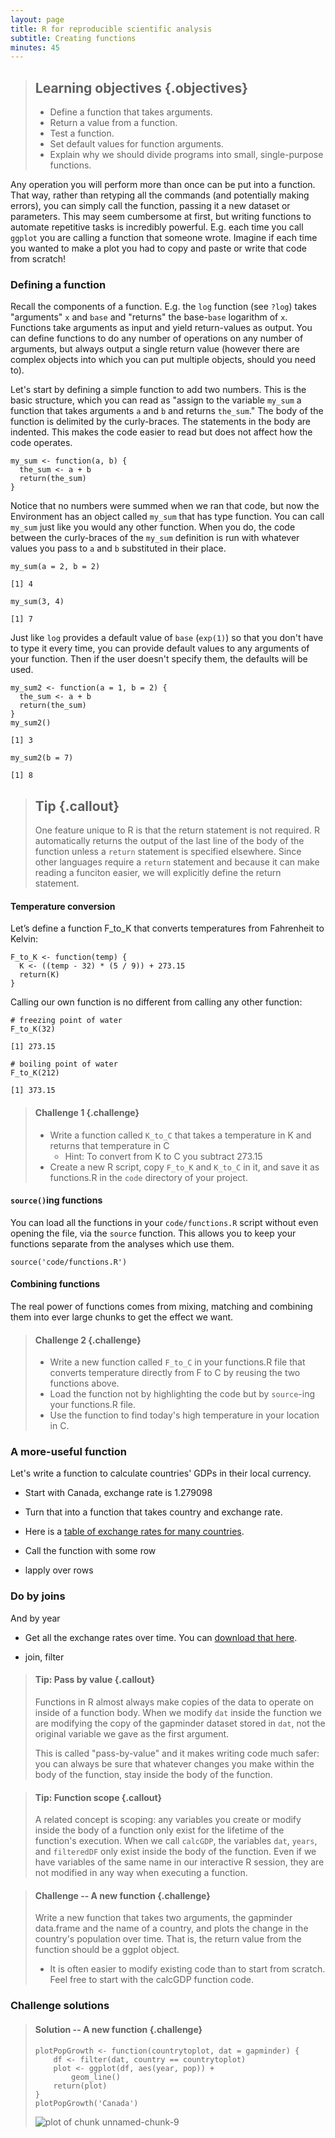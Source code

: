 ```yaml
---
layout: page
title: R for reproducible scientific analysis
subtitle: Creating functions
minutes: 45
---
```




> ## Learning objectives {.objectives}
>
> * Define a function that takes arguments.
> * Return a value from a function.
> * Test a function.
> * Set default values for function arguments.
> * Explain why we should divide programs into small, single-purpose functions.
>

Any operation you will perform more than once can be put into a function. That way, rather than retyping all the commands (and potentially making errors), you can simply call the function, passing it a new dataset or parameters. This may seem cumbersome at first, but writing functions to automate repetitive tasks is incredibly powerful. E.g. each time you call `ggplot` you are calling a function that someone wrote. Imagine if each time you wanted to make a plot you had to copy and paste or write that code from scratch!

### Defining a function

Recall the components of a function. E.g. the `log` function (see `?log`) takes "arguments" `x` and `base` and "returns" the base-`base` logarithm of `x`. Functions take arguments as input and yield return-values as output. You can define functions to do any number of operations on any number of arguments, but always output a single return value (however there are complex objects into which you can put multiple objects, should you need to).

Let's start by defining a simple function to add two numbers. This is the basic structure, which you can read as "assign to the variable `my_sum` a function that takes arguments `a` and `b` and returns `the_sum`." The body of the function is delimited by the curly-braces. The statements in the body are indented. This makes the code easier to read but does not affect how the code operates. 


~~~{.r}
my_sum <- function(a, b) {
  the_sum <- a + b
  return(the_sum)
}
~~~

Notice that no numbers were summed when we ran that code, but now the Environment has an object called `my_sum` that has type function. You can call `my_sum` just like you would any other function. When you do, the code between the curly-braces of the `my_sum` definition is run with whatever values you pass to `a` and `b` substituted in their place.


~~~{.r}
my_sum(a = 2, b = 2)
~~~



~~~{.output}
[1] 4

~~~



~~~{.r}
my_sum(3, 4)
~~~



~~~{.output}
[1] 7

~~~

Just like `log` provides a default value of `base` (`exp(1)`) so that you don't have to type it every time, you can provide default values to any arguments of your function. Then if the user doesn't specify them, the defaults will be used.


~~~{.r}
my_sum2 <- function(a = 1, b = 2) {
  the_sum <- a + b
  return(the_sum)
}
my_sum2()
~~~



~~~{.output}
[1] 3

~~~



~~~{.r}
my_sum2(b = 7)
~~~



~~~{.output}
[1] 8

~~~

> ## Tip {.callout}
>
> One feature unique to R is that the return statement is not required.
> R automatically returns the output of the last line of the body
> of the function unless a `return` statement is specified elsewhere.
> Since other languages require a `return` statement and because it can make
> reading a funciton easier, we will explicitly define the return statement.


#### Temperature conversion

Let’s define a function F_to_K that converts temperatures from Fahrenheit to Kelvin:


~~~{.r}
F_to_K <- function(temp) {
  K <- ((temp - 32) * (5 / 9)) + 273.15
  return(K)
}
~~~

Calling our own function is no different from calling any other function:


~~~{.r}
# freezing point of water
F_to_K(32)
~~~



~~~{.output}
[1] 273.15

~~~


~~~{.r}
# boiling point of water
F_to_K(212)
~~~



~~~{.output}
[1] 373.15

~~~

> #### Challenge 1 {.challenge}
>
> - Write a function called `K_to_C` that takes a temperature in K
> and returns that temperature in C
>    - Hint: To convert from K to C you subtract 273.15
> - Create a new R script, copy `F_to_K` and `K_to_C` in it, and save it as 
> functions.R in the `code` directory of your project.

#### `source()`ing functions

You can load all the functions in your `code/functions.R` script without even opening the file, via the `source` function. This allows you to keep your functions separate from the analyses which use them. 


~~~{.r}
source('code/functions.R')
~~~


#### Combining functions

The real power of functions comes from mixing, matching and combining them
into ever large chunks to get the effect we want.

> #### Challenge 2 {.challenge}
>
> - Write a new function called `F_to_C` in your functions.R file that converts 
> temperature directly from F to C by reusing the two functions above.
> - Load the function not by highlighting the code but by `source`-ing your functions.R file.
> - Use the function to find today's high temperature in your location in C.
>

### A more-useful function

Let's write a function to calculate countries' GDPs in their local currency. 

- Start with Canada, exchange rate is 1.279098

- Turn that into a function that takes country and exchange rate.

- Here is a [table of exchange rates for many countries](https://raw.githubusercontent.com/michaellevy/gapminder-R/gh-pages/data/simple_exchange_rate.csv).

- Call the function with some row

- lapply over rows


### Do by joins

And by year

- Get all the exchange rates over time. You can [download that here](https://raw.githubusercontent.com/michaellevy/gapminder-R/gh-pages/data/exchange_rate.csv).

- join, filter


> #### Tip: Pass by value {.callout}
>
> Functions in R almost always make copies of the data to operate on
> inside of a function body. When we modify `dat` inside the function
> we are modifying the copy of the gapminder dataset stored in `dat`,
> not the original variable we gave as the first argument.
>
> This is called "pass-by-value" and it makes writing code much safer:
> you can always be sure that whatever changes you make within the
> body of the function, stay inside the body of the function.
>

> #### Tip: Function scope {.callout}
>
> A related concept is scoping: any variables you
> create or modify inside the body of a function only exist for the lifetime
> of the function's execution. When we call `calcGDP`, the variables `dat`,
>  `years`, and `filteredDF` only exist inside the body of the function. Even if we
> have variables of the same name in our interactive R session, they are
> not modified in any way when executing a function.
>



> #### Challenge -- A new function {.challenge}
> 
>
> Write a new function that takes two arguments, the gapminder data.frame and the name of a country, and plots the change in the country's population over time. That is, the return value from the function should be a ggplot object.
>   - It is often easier to modify existing code than to start from scratch. Feel free to start with the calcGDP function code.

### Challenge solutions

> #### Solution -- A new function {.challenge}
>
> 
> ~~~{.r}
> plotPopGrowth <- function(countrytoplot, dat = gapminder) {
>     df <- filter(dat, country == countrytoplot) 
>     plot <- ggplot(df, aes(year, pop)) + 
>         geom_line()
>     return(plot)
> }
> plotPopGrowth('Canada')
> ~~~
> 
> <img src="fig/07-functions/unnamed-chunk-9-1.png" title="plot of chunk unnamed-chunk-9" alt="plot of chunk unnamed-chunk-9" style="display: block; margin: auto;" />
> 


